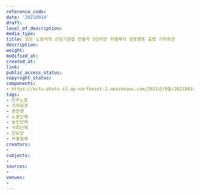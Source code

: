 ```yaml
---
reference_code: 
date: '20210914'
draft: 
level_of_description: 
media_type: 
title: 모든 노동자의 근로기준법 만들자 5인미만 차별폐지 공동행동 출범 기자회견
description: 
weight: 
modified_at: 
created_at: 
link: 
public_access_status: 
copyright_status: 
components:
- https://kctu-photo.s3.ap-northeast-2.amazonaws.com/2021년/9월/20210914-모든+노동자의+근로기준법+만들자+5인미만+차별폐지+공동행동+출범+기자회견_민주노총_기자회견_총연맹_노동단체_농민단체_사회단체_진보당_차별철폐/_1D25130.jpg
tags:
- 민주노총
- 기자회견
- 총연맹
- 노동단체
- 농민단체
- 사회단체
- 진보당
- 차별철폐
creators:
- 
subjects:
- 
sources:
- 
venues:
- 
---
```

